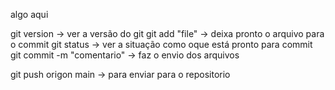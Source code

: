 algo aqui

git version -> ver a versão do git
git add "file" -> deixa pronto o arquivo para o commit
git status -> ver a situação como oque está pronto para commit
git commit -m "comentario" -> faz o envio dos arquivos

git push origon main -> para enviar para o repositorio